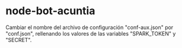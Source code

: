# node-bot-acuntia
Cambiar el nombre del archivo de configuración "conf-aux.json" por "conf.json", rellenando los valores de las variables "SPARK_TOKEN" y "SECRET".